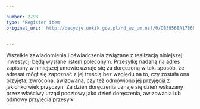 ```yaml
---

number: 2793
type: 'Register item'
original_uri: 'http://decyzje.uokik.gov.pl/nd_wz_um.nsf/0/DB39568A1786EA05C12579890030764C?OpenDocument'


---
```


Wszelkie zawiadomienia i oświadczenia związane z realizacją niniejszej inwestycji będą wysłane listem poleconym. Przesyłkę nadaną na adres zapisany w niniejszej umowie uznaje się za doręczoną w taki sposób, że adresat mógł się zapoznać z jej treścią bez względu na to, czy została ona przyjęta, zwrócona, awizowana, czy też odmówiono jej przyjęcia z jakichkolwiek przyczyn. Za dzień doręczenia uznaje się dzień wskazany przez właściwy urząd pocztowy jako dzień doręczenia, awizowania lub odmowy przyjęcia przesyłki
